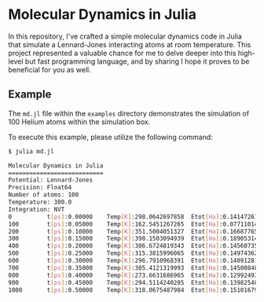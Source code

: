 # Molecular Dynamics in Julia

In this repository, I've crafted a simple molecular dynamics code in Julia that simulate a Lennard-Jones interacting atoms at room temperature. This project represented a valuable chance for me to delve deeper into this high-level but fast programming language, and by sharing I hope it proves to be beneficial for you as well.

## Example

The `md.jl` file within the `examples` directory demonstrates the simulation of 100 Helium atoms within the simulation box.

To execute this example, please utilize the following command:
```bash
$ julia md.jl

Molecular Dynamics in Julia
===========================
Potential: Lennard-Jones
Precision: Float64
Number of atoms: 100
Temperature: 300.0
Integration: NVT
0          t[ps]:0.00000    Temp[K]:298.0642697858  Etot[Ha]:0.1414726142    Epot[Ha]:-0.0001143922   Pres[kb]:0.1905196184   
100        t[ps]:0.05000    Temp[K]:162.5451267265  Etot[Ha]:0.0771101440    Epot[Ha]:-0.0001023240   Pres[kb]:0.1039384608   
200        t[ps]:0.10000    Temp[K]:351.5004051327  Etot[Ha]:0.1668776566    Epot[Ha]:-0.0000926755   Pres[kb]:0.2246785962   
300        t[ps]:0.15000    Temp[K]:398.1503094939  Etot[Ha]:0.1890531454    Epot[Ha]:-0.0000769052   Pres[kb]:0.2544489953   
400        t[ps]:0.20000    Temp[K]:306.6724819343  Etot[Ha]:0.1456073578    Epot[Ha]:-0.0000687365   Pres[kb]:0.1959680985   
500        t[ps]:0.25000    Temp[K]:315.3815996065  Etot[Ha]:0.1497436227    Epot[Ha]:-0.0000694917   Pres[kb]:0.2015429553   
600        t[ps]:0.30000    Temp[K]:296.7910968391  Etot[Ha]:0.1409128136    Epot[Ha]:-0.0000694080   Pres[kb]:0.1896902351   
700        t[ps]:0.35000    Temp[K]:305.4121319993  Etot[Ha]:0.1450084830    Epot[Ha]:-0.0000689176   Pres[kb]:0.1952454235   
800        t[ps]:0.40000    Temp[K]:273.6631686965  Etot[Ha]:0.1299249339    Epot[Ha]:-0.0000710191   Pres[kb]:0.1749121103   
900        t[ps]:0.45000    Temp[K]:294.5114240205  Etot[Ha]:0.1398254889    Epot[Ha]:-0.0000738386   Pres[kb]:0.1881603751   
1000       t[ps]:0.50000    Temp[K]:318.0675487984  Etot[Ha]:0.1510167955    Epot[Ha]:-0.0000722032   Pres[kb]:0.2032178801   
```